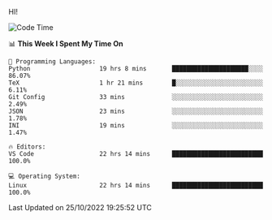HI! 
<!--START_SECTION:waka-->
![Code Time](http://img.shields.io/badge/Code%20Time-138%20hrs%2057%20mins-blue)

📊 **This Week I Spent My Time On** 

```text
💬 Programming Languages: 
Python                   19 hrs 8 mins       █████████████████████░░░░   86.07% 
TeX                      1 hr 21 mins        █░░░░░░░░░░░░░░░░░░░░░░░░   6.11% 
Git Config               33 mins             ░░░░░░░░░░░░░░░░░░░░░░░░░   2.49% 
JSON                     23 mins             ░░░░░░░░░░░░░░░░░░░░░░░░░   1.78% 
INI                      19 mins             ░░░░░░░░░░░░░░░░░░░░░░░░░   1.47%

🔥 Editors: 
VS Code                  22 hrs 14 mins      █████████████████████████   100.0%

💻 Operating System: 
Linux                    22 hrs 14 mins      █████████████████████████   100.0%

```


 Last Updated on 25/10/2022 19:25:52 UTC
<!--END_SECTION:waka-->
